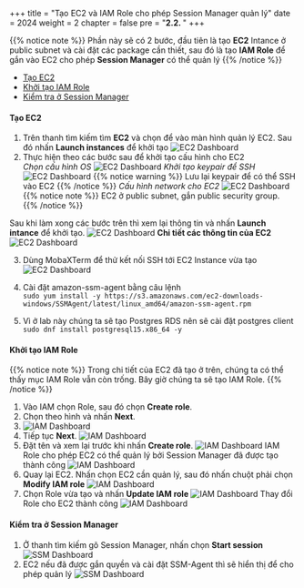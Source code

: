 +++
title = "Tạo EC2 và IAM Role cho phép Session Manager quản lý"
date = 2024
weight = 2
chapter = false
pre = "<b>2.2. </b>"
+++

{{% notice note %}}
Phần này sẽ có 2 bước, đầu tiên là tạo **EC2** Intance ở public subnet và cài đặt các package cần thiết, sau đó là tạo **IAM Role** để gắn vào EC2 cho phép **Session Manager** có thể quản lý
{{% /notice %}}

- [Tạo EC2](#tạo-ec2)
- [Khởi tạo IAM Role](#khởi-tạo-iam-role)
- [Kiểm tra ở Session Manager](#kiểm-tra-ở-session-manager)

#### Tạo EC2

1. Trên thanh tìm kiếm tìm **EC2** và chọn để vào màn hình quản lý EC2. Sau đó nhấn **Launch instances** để khởi tạo
   ![EC2 Dashboard](../../../images/2-EC2/ec2_console.jpg)
2. Thực hiện theo các bước sau để khởi tạo cấu hình cho EC2  
   _Chọn cấu hình OS_
   ![EC2 Dashboard](../../../images/2-EC2/ec2_name_OS.jpg)
   _Khởi tạo keypair để SSH_
   ![EC2 Dashboard](../../../images/2-EC2/ec2_keypair.jpg)
   {{% notice warning %}}
   Lưu lại keypair để có thể SSH vào EC2
   {{% /notice %}}
   _Cấu hình network cho EC2_
   ![EC2 Dashboard](../../../images/2-EC2/ec2_network_setting.jpg)
   {{% notice note %}}
   EC2 ở public subnet, gắn public security group.
   {{% /notice %}}

Sau khi làm xong các bước trên thì xem lại thông tin và nhấn **Launch intance** để khởi tạo.
![EC2 Dashboard](../../../images/2-EC2/ec2_create_success.jpg)
**Chi tiết các thông tin của EC2**
![EC2 Dashboard](../../../images/2-EC2/ec2_detail.jpg)

3. Dùng MobaXTerm để thử kết nối SSH tới EC2 Instance vừa tạo
   ![EC2 Dashboard](../../../images/2-EC2/MobaXTerm.jpg)

4. Cài đặt amazon-ssm-agent bằng câu lệnh  
   `sudo yum install -y https://s3.amazonaws.com/ec2-downloads-windows/SSMAgent/latest/linux_amd64/amazon-ssm-agent.rpm`

5. Vì ở lab này chúng ta sẽ tạo Postgres RDS nên sẽ cài đặt postgres client  
   `sudo dnf install postgresql15.x86_64 -y`

#### Khởi tạo IAM Role

{{% notice note %}}
Trong chi tiết của EC2 đã tạo ở trên, chúng ta có thể thấy mục IAM Role vẫn còn trống. Bây giờ chúng ta sẽ tạo IAM Role.
{{% /notice %}}

1. Vào IAM chọn Role, sau đó chọn **Create role**.
2. Chọn theo hình và nhấn **Next**.
3. ![IAM Dashboard](../../../images/2-EC2/iam_ec2_role.jpg)
4. Tiếp tục **Next**.
   ![IAM Dashboard](../../../images/2-EC2/iam_ec2_role_permission.jpg)
5. Đặt tên và xem lại trước khi nhấn **Create role**.
   ![IAM Dashboard](../../../images/2-EC2/iam_ec2_role_review.jpg)
   IAM Role cho phép EC2 có thể quản lý bởi Session Manager đã được tạo thành công
   ![IAM Dashboard](../../../images/2-EC2/iam_ec2_role_success.jpg)
6. Quay lại EC2. Nhấn chọn EC2 cần quản lý, sau đó nhấn chuột phải chọn **Modify IAM role**
   ![IAM Dashboard](../../../images/2-EC2/ec2_modify_role_console.jpg)
7. Chọn Role vừa tạo và nhấn **Update IAM role**
   ![IAM Dashboard](../../../images/2-EC2/ec2_modify_role_detail.jpg)
   Thay đổi Role cho EC2 thành công
   ![IAM Dashboard](../../../images/2-EC2/ec2_modify_role_success.jpg)

#### Kiểm tra ở Session Manager

1. Ở thanh tìm kiếm gõ Session Manager, nhấn chọn **Start session**
   ![SSM Dashboard](../../../images/2-EC2/system_manager_start.jpg)
2. EC2 nếu đã được gắn quyền và cài đặt SSM-Agent thì sẽ hiển thị để cho phép quản lý
   ![SSM Dashboard](../../../images/2-EC2/system_manager_sso_0_instances.jpg)
